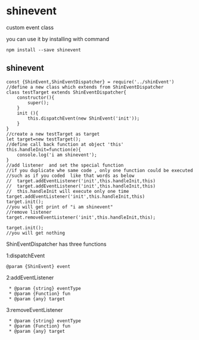 # shinevent

custom event class

you can use it by installing with command
```
npm install --save shinevent
```

## shinevent

```
const {ShinEvent,ShinEventDispatcher} = require('../shinEvent')
//define a new class which extends from ShinEventDispatcher
class testTarget extends ShinEventDispatcher{
    constructor(){
        super();
    }
    init (){
        this.dispatchEvent(new ShinEvent('init'));
    }
}
//create a new testTarget as target
let target=new testTarget();
//define call back function at object 'this'
this.handleInit=function(e){
    console.log('i am shinevent');
}
//add listener  and set the special function
//if you duplicate whe same code , only one function could be executed 
//such as if you coded  like that words as below
//  target.addEventListener('init',this.handleInit,this)
//  target.addEventListener('init',this.handleInit,this)
//  this.handleInit will execute only one time
target.addEventListener('init',this.handleInit,this)
target.init();
//you will get print of "i am shinevent"
//remove listener
target.removeEventListener('init',this.handleInit,this);

target.init();
//you will get nothing
```

ShinEventDispatcher has three functions

1:dispatchEvent
```
@param {ShinEvent} event
```

2:addEventListener
```
 * @param {string} eventType
 * @param {Function} fun
 * @param {any} target
```

3:removeEventListener
```
 * @param {string} eventType
 * @param {Function} fun
 * @param {any} target
```
